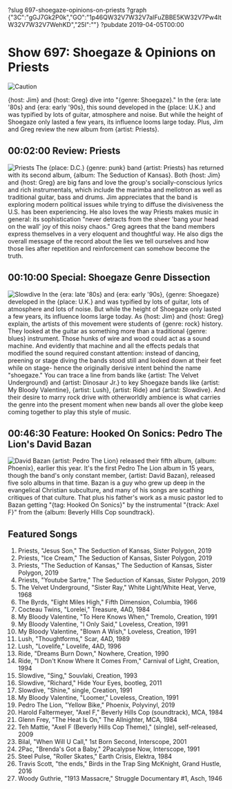 ?slug 697-shoegaze-opinions-on-priests
?graph {"3C":"gGJ7Gk2P0k","GO":"1p46QW32V7W32V7aIFuZBBE5KW32V7Pw4ltW32V7W32V7WehKD","25I":""}
?pubdate 2019-04-05T00:00

# Show 697: Shoegaze & Opinions on Priests

![Caution](https://static.soundopinions.org/images/2019/shoegaze1.jpg)

{host: Jim} and {host: Greg} dive into "{genre: Shoegaze}." In the {era: late '80s} and {era: early '90s}, this sound developed in the {place: U.K.} and was typified by lots of guitar, atmosphere and noise. But while the height of Shoegaze only lasted a few years, its influence looms large today. Plus, Jim and Greg review the new album from {artist: Priests}.

## 00:02:00 Review: Priests
![Priests](https://static.soundopinions.org/assets/697/3C0.jpg)
The {place: D.C.} {genre: punk} band {artist: Priests} has returned with its second album, {album: The Seduction of Kansas}. Both {host: Jim} and {host: Greg} are big fans and love the group's socially-conscious lyrics and rich instrumentals, which include the marimba and mellotron as well as traditional guitar, bass and drums. Jim appreciates that the band is exploring modern political issues while trying to diffuse the divisiveness the U.S. has been experiencing. He also loves the way Priests makes music in general: its sophistication "never detracts from the sheer 'bang your head on the wall' joy of this noisy chaos." Greg agrees that the band members express themselves in a very eloquent and thoughtful way. He also digs the overall message of the record about the lies we tell ourselves and how those lies after repetition and reinforcement can somehow become the truth.

## 00:10:00 Special: Shoegaze Genre Dissection
![Slowdive](https://static.soundopinions.org/assets/697/GO0.jpg)
In the {era: late '80s} and {era: early '90s}, {genre: Shoegaze} developed in the {place: U.K.} and was typified by lots of guitar, lots of atmosphere and lots of noise. But while the height of Shoegaze only lasted a few years, its influence looms large today. As {host: Jim} and {host: Greg} explain, the artists of this movement were students of {genre: rock} history. They looked at the guitar as something more than a traditional {genre: blues} instrument. Those hunks of wire and wood could act as a sound machine. And evidently that machine and all the effects pedals that modified the sound required constant attention: instead of dancing, preening or stage diving the bands stood still and looked down at their feet while on stage- hence the originally derisive intent behind the name "shoegaze." You can trace a line from bands like {artist: The Velvet Underground} and {artist: Dinosaur Jr.} to key Shoegaze bands like {artist: My Bloody Valentine}, {artist: Lush}, {artist: Ride} and {artist: Slowdive}. And their desire to marry rock drive with otherworldly ambience is what carries the genre into the present moment when new bands all over the globe keep coming together to play this style of music. 

## 00:46:30 Feature: Hooked On Sonics: Pedro The Lion's David Bazan
![David Bazan](https://static.soundopinions.org/assets/697/25I0.jpg)
{artist: Pedro The Lion} released their fifth album, {album: Phoenix}, earlier this year. It's the first Pedro The Lion album in 15 years, though the band's only constant member, {artist: David Bazan}, released five solo albums in that time. Bazan is a guy who grew up deep in the evangelical Christian subculture, and many of his songs are scathing critiques of that culture. That plus his father's work as a music pastor led to Bazan getting "{tag: Hooked On Sonics}" by the instrumental "{track: Axel F}" from the {album: Beverly Hills Cop soundtrack}. 

## Featured Songs
1. Priests, "Jesus Son," The Seduction of Kansas, Sister Polygon, 2019
1. Priests, "Ice Cream," The Seduction of Kansas, Sister Polygon, 2019
1. Priests, "The Seduction of Kansas," The Seduction of Kansas, Sister Polygon, 2019
1. Priests, "Youtube Sartre," The Seduction of Kansas, Sister Polygon, 2019
1. The Velvet Underground, "Sister Ray," White Light/White Heat, Verve, 1968
1. The Byrds, "Eight Miles High," Fifth Dimension, Columbia, 1966
1. Cocteau Twins, "Lorelei," Treasure, 4AD, 1984
1. My Bloody Valentine, "To Here Knows When," Tremolo, Creation, 1991
1. My Bloody Valentine, "I Only Said," Loveless, Creation, 1991
1. My Bloody Valentine, "Blown A Wish," Loveless, Creation, 1991
1. Lush, "Thoughtforms," Scar, 4AD, 1989
1. Lush, "Lovelife," Lovelife, 4AD, 1996
1. Ride, "Dreams Burn Down," Nowhere, Creation, 1990
1. Ride, "I Don't Know Where It Comes From," Carnival of Light, Creation, 1994
1. Slowdive, "Sing," Souvlaki, Creation, 1993
1. Slowdive, "Richard," Hide Your Eyes, bootleg, 2011
1. Slowdive, "Shine," single, Creation, 1991
1. My Bloody Valentine, "Loomer," Loveless, Creation, 1991
1. Pedro The Lion, "Yellow Bike," Phoenix, Polyvinyl, 2019
1. Harold Faltermeyer, "Axel F," Beverly Hills Cop (soundtrack), MCA, 1984
1. Glenn Frey, "The Heat Is On," The Allnighter, MCA, 1984
1. Teh Mattie, "Axel F (Beverly Hills Cop Theme)," (single), self-released, 2009
1. Bilal, "When Will U Call," 1st Born Second, Interscope, 2001
1. 2Pac, "Brenda's Got a Baby," 2Pacalypse Now, Interscope, 1991
1. Steel Pulse, "Roller Skates," Earth Crisis, Elektra, 1984
1. Travis Scott, "the ends," Birds in the Trap Sing McKnight, Grand Hustle, 2016
1. Woody Guthrie, "1913 Massacre," Struggle Documentary #1, Asch, 1946